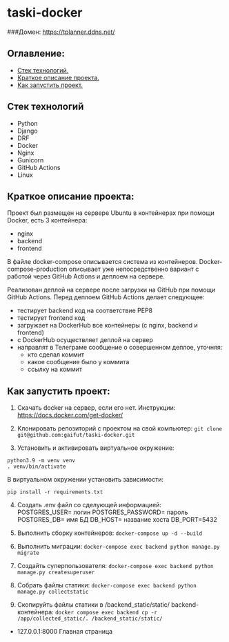 # taski-docker

###Домен: https://tplanner.ddns.net/

## Оглавление:
- [Стек технологий.](#Стек-технологий)
- [Краткое описание проекта.](#Краткое-описание-проекта)
- [Как запустить проект.](#Как-запустить-проект)

## Стек технологий
- Python
- Django
- DRF
- Docker
- Nginx
- Gunicorn
- GitHub Actions
- Linux

## Краткое описание проекта:
Проект был размещен на сервере Ubuntu в контейнерах при помощи Docker, есть 3 контейнера:
- nginx
- backend
- frontend
  
В файле docker-compose описывается система из контейнеров. Docker-compose-production описывает уже непосредственно вариант с работой через GitHub Actions и деплоем на сервере.

Реализован деплой на сервере после загрузки на GitHub при помощи GitHub Actions. Перед деплоем GitHub Actions делает следующее:
- тестирует backend код на соответствие PEP8
- тестирует frontend код
- загружает на DockerHub все контейнеры (c nginx, backend и frontend)
- с DockerHub осуществляет деплой на сервер
- направлят в Телеграме сообщение о совершенном деплое, уточняя:
  - кто сделал коммит
  - какое сообщение было у коммита
  - ссылку на коммит

## Как запустить проект:
1. Скачать docker на сервер, если его нет. Инструкции: https://docs.docker.com/get-docker/

2. Клонировать репозиторий с проектом на свой компьютер:
   ```git clone git@github.com:gaifut/taski-docker.git```

3. Установить и активировать виртуальное окружение: 
```
python3.9 -m venv venv
. venv/bin/activate
```
В виртуальном окружении установить зависимости:
```
pip install -r requirements.txt
```

4. Создать .env файл со сделующей информацией:                                                       
POSTGRES_USER= логин
POSTGRES_PASSWORD= пароль
POSTGRES_DB= имя БД
DB_HOST= название хоста
DB_PORT=5432

5. Выполнить сборку контейнеров: ```docker-compose up -d --build```
6. Выполнить миграции: ```docker-compose exec backend python manage.py migrate```
7. Создайть суперпользователя: ```docker-compose exec backend python manage.py createsuperuser```
8. Собрать файлы статики: ```docker-compose exec backend python manage.py collectstatic```
9. Скопируйть файлы статики в /backend_static/static/ backend-контейнера: ```docker compose exec backend cp -r /app/collected_static/. /backend_static/static/```

- 127.0.0.1:8000 Главная страница

